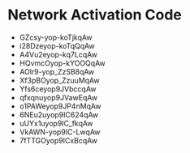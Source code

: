 # Network Activation Code
* GZcsy-yop-koTjkqAw
* i28Dzeyop-koTqQqAw
* A4Vu2eyop-kq7LcqAw
* HQvmcOyop-kYOOQqAw
* AOlr9-yop_ZzSB8qAw
* Xf3pBOyop_ZzuuMqAw
* Yfs6ceyop9JVbccqAw
* qfxqnuyop9JVawEqAw
* o1PAWeyop9JP4nMqAw
* 6NEu2uyop9IC624qAw
* uUYx1uyop9IC_fkqAw
* VkAWN-yop9IC-LwqAw
* 7fTTGOyop9ICxBcqAw